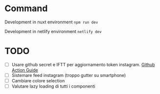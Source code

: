 # Command

Development in nuxt environment
```npm run dev```

Development in netlify environment
```netlify dev```

# TODO

- [ ] Usare github secret e IFTT per aggiornamento token instagram. [Github Action Guide](https://docs.github.com/en/actions/creating-actions/creating-a-javascript-action)
- [ ] Sistemare feed instagram (troppo gutter su smartphone)
- [ ] Cambiare colore selection
- [ ] Valutare lazy loading di tutti i componenti